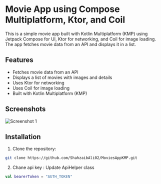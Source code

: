 # Movie App using Compose Multiplatform, Ktor, and Coil

This is a simple movie app built with Kotlin Multiplatform (KMP) using Jetpack Compose for UI, Ktor for networking, and Coil for image loading. The app fetches movie data from an API and displays it in a list.

## Features

- Fetches movie data from an API
- Displays a list of movies with images and details
- Uses Ktor for networking
- Uses Coil for image loading
- Built with Kotlin Multiplatform (KMP)

## Screenshots

![Screenshot 1](screenshot1.png)

## Installation

1. Clone the repository:
```bash
git clone https://github.com/ShahzaibAli02/MoviesAppKMP.git
```
2. Chane api key :
Update ApiHelper class
```kotlin
val bearerToken = "AUTH_TOKEN"
```
